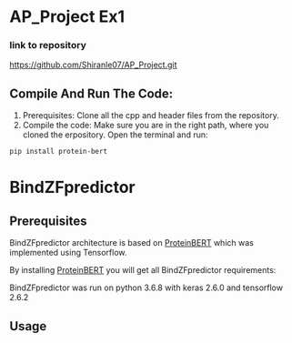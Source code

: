 # AP_Project Ex1
### link to repository
https://github.com/Shiranle07/AP_Project.git

## Compile And Run The Code:
1. Prerequisites: Clone all the cpp and header files from the repository.
2. Compile the code:
   Make sure you are in the right path, where you cloned the erpository.
   Open the terminal and run:
   
```Terminal
pip install protein-bert
```


# BindZFpredictor
## Prerequisites
BindZFpredictor architecture is based on [ProteinBERT](https://github.com/nadavbra/protein_bert) which was implemented using Tensorflow.

By installing [ProteinBERT](https://github.com/nadavbra/protein_bert) you will get all BindZFpredictor requirements:



BindZFpredictor was run on python 3.6.8 with keras 2.6.0 and tensorflow 2.6.2

## Usage 

